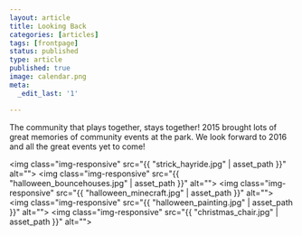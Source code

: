 ```yaml
---
layout: article
title: Looking Back
categories: [articles]
tags: [frontpage]
status: published
type: article
published: true
image: calendar.png
meta:
  _edit_last: '1'

---
```


The community that plays together, stays together! 2015 brought lots of great memories
of community events at the park. We look forward to 2016 and all the great events
yet to come!

  <img class="img-responsive" src="{{ "strick_hayride.jpg" | asset_path }}" alt="">
  <img class="img-responsive" src="{{ "halloween_bouncehouses.jpg" | asset_path }}" alt="">
  <img class="img-responsive" src="{{ "halloween_minecraft.jpg" | asset_path }}" alt="">
  <img class="img-responsive" src="{{ "halloween_painting.jpg" | asset_path }}" alt="">
  <img class="img-responsive" src="{{ "christmas_chair.jpg" | asset_path }}" alt="">
